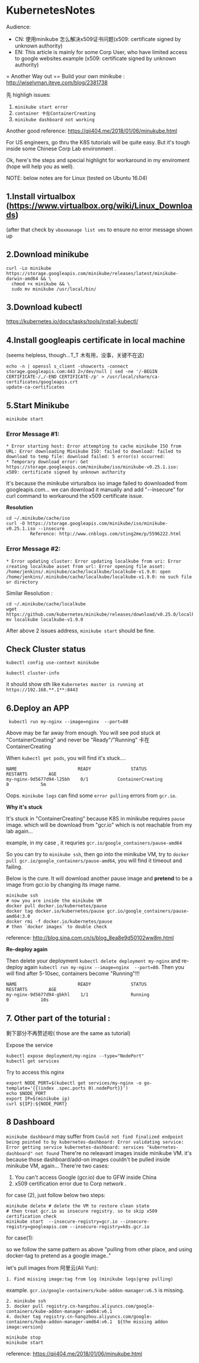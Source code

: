 # KubernetesNotes

Audience:

* CN: 使用minikube 怎么解决x509证书问题(x509: certificate signed by unknown authority)
* EN: This article is mainly for some Corp User, who have limited access to google websites.example (x509: certificate signed by unknown authority)

= Another Way out ==  Build your own minikube : http://wiselyman.iteye.com/blog/2381738


先 highligh issues:
1. `minikube start error`
2. `container 卡在ContainerCreating`
3. `minikube dashboard not working`

Another good reference: https://qii404.me/2018/01/06/minukube.html



For US engineers, go thru the K8S tutorials will be quite easy. But it's tough inside some Chinese Corp Lab environment .



Ok, here's the steps and special highlight for workaround in my enviroment (hope will help you as well).

NOTE: below notes are for Linux (tested on Ubuntu 16.04)



## 1.Install virtualbox (https://www.virtualbox.org/wiki/Linux_Downloads)
(after that check by `vboxmanage list vms` to ensure no error message shown up


## 2.Download minikube
```
curl -Lo minikube https://storage.googleapis.com/minikube/releases/latest/minikube-darwin-amd64 && \
  chmod +x minikube && \
  sudo mv minikube /usr/local/bin/
```



## 3.Download kubectl

https://kubernetes.io/docs/tasks/tools/install-kubectl/



## 4.Install googleapis certificate in local machine 
(seems helpless, though...T_T 木有用，没事，关键不在这)

```
echo -n | openssl s_client -showcerts -connect storage.googleapis.com:443 2>/dev/null | sed -ne '/-BEGIN CERTIFICATE-/,/-END CERTIFICATE-/p' > /usr/local/share/ca-certificates/googleapis.crt
update-ca-certificates
```


## 5.Start Minikube 
`minikube start`

### Error Message #1:
```
* Error starting host: Error attempting to cache minikube ISO from URL: Error downloading Minikube ISO: failed to download: failed to download to temp file: download failed: 5 error(s) occurred:
* Temporary download error: Get https://storage.googleapis.com/minikube/iso/minikube-v0.25.1.iso: x509: certificate signed by unknown authority
```
It's because the minikube virturalbox iso image failed to downloaded from googleapis.com... we can download it manually and add "--insecure" for curl command to workaround the x509 certificate issue.

**Resolution**
```
cd ~/.minikube/cache/iso
curl -O https://storage.googleapis.com/minikube/iso/minikube-v0.25.1.iso --insecure
         Reference: http://www.cnblogs.com/sting2me/p/5596222.html
```

### Error Message #2:
```
* Error updating cluster: Error updating localkube from uri: Error creating localkube asset from url: Error opening file asset: /home/jenkins/.minikube/cache/localkube/localkube-v1.9.0: open /home/jenkins/.minikube/cache/localkube/localkube-v1.9.0: no such file or directory
```
Similar Resolution :
```
cd ~/.minikube/cache/localkube
wget https://github.com/kubernetes/minikube/releases/download/v0.25.0/localkube
mv localkube localkube-v1.9.0
```
After above 2 issues address, `minikube start` should be fine.



## Check Cluster status 

```
kubectl config use-context minikube

kubectl cluster-info
```

it should show sth like `Kubernetes master is running at https://192.168.**.1**:8443`


## 6.Deploy an APP

```
 kubectl run my-nginx --image=nginx  --port=80
 ```
Above may be far away from enough. You will see pod stuck at "ContainerCreating" and never be "Ready"/"Running"
卡在ContainerCreating

When `kubectl get pods`, you will find it's stuck....
```
NAME                       READY               STATUS                           RESTARTS        AGE
my-nginx-9d5677d94-l25bh    0/1           ContainerCreating                       0            5m
```

Oops. `minikube logs` can find some `error pulling` errors from `gcr.io`.


**Why it's stuck**

It's stuck in "ContainerCreating" because K8S in minikube requires  `pause` image. which will be download from "gcr.io" which is not reachable from my lab again...

example, in my case , it requries `gcr.io/google_containers/pause-amd64`

So you can try to `minikube ssh`, then go into the minikube VM, try to `docker pull gcr.io/google_containers/pause-amd64`, you will find it timeout and failing. 

Below is the cure. It will download another pause image and **pretend** to be a image from gcr.io by changing its image name.
```
minikube ssh 
# now you are inside the minikube VM
docker pull docker.io/kubernetes/pause
docker tag docker.io/kubernetes/pause gcr.io/google_containers/pause-amd64:3.0
docker rmi -f docker.io/kubernetes/pause
# then `docker images` to double check
```
reference:  http://blog.sina.com.cn/s/blog_8ea8e9d50102ww8m.html


**Re-deploy again**

Then delete your deployment `kubectl delete deployment my-nginx` and re-deploy again `kubectl run my-nginx --image=nginx  --port=80`. Then you will find after 5-10sec, containers become "Running"!!!
```
NAME                       READY               STATUS                     RESTARTS        AGE
my-nginx-9d5677d94-gbkhl    1/1                Running                       0            10s
```


## 7. Other part of the toturial :  

剩下部分不再赘述啦( those are the same as tutorial)

 Expose the service
```
kubectl expose deployment/my-nginx --type="NodePort"
kubectl get services
```

Try to access this nginx 
```
export NODE_PORT=$(kubectl get services/my-nginx -o go-template='{{(index .spec.ports 0).nodePort}}')
echo $NODE_PORT
export IP=$(minikube ip)
curl ${IP}:${NODE_PORT}
```


## 8 Dashboard
`minikube dashboard` may suffer from `Could not find finalized endpoint being pointed to by kubernetes-dashboard: Error validating service: Error getting service kubernetes-dashboard: services "kubernetes-dashboard" not found`
There're no releavant images inside minikube VM.
it's because those dashboard/add-on images couldn't be pulled inside minikube VM, again... 
There're two cases:
1. You can't access Google (gcr.io) due to GFW inside China
2. x509 certification error due to Corp network .

for case (2), just follow below two steps:
```
minikube delete # delete the VM to restore clean state
# then treat gcr.io as insecure registry. so to skip x509 certification check
minikube start  --insecure-registry=gcr.io --insecure-registry=googleapis.com --insecure-registry=k8s.gcr.io

```
for case(1):

so we follow the same pattern as above "pulling from other place, and using docker-tag to pretend as a google image.."



let's pull images from 阿里云(Ali Yun):
```
1. Find missing image:tag from log (minikube logs|grep pulling)
```
example. `gcr.io/google-containers/kube-addon-manager:v6.5` is missing.
```
2. minikube ssh
3. docker pull registry.cn-hangzhou.aliyuncs.com/google-containers/kube-addon-manager-amd64:v6.1 
4. docker tag registry.cn-hangzhou.aliyuncs.com/google-containers/kube-addon-manager-amd64:v6.1  ${the missing addon image:version}
```
```
minikube stop
minikube start
```

reference: https://qii404.me/2018/01/06/minukube.html









